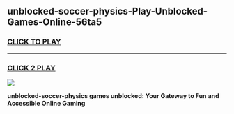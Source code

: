 
## unblocked-soccer-physics-Play-Unblocked-Games-Online-56ta5
<h3>
<a href="https://premium76.site?title=unblocked-soccer-physics&ref=24A">CLICK TO PLAY</a></h3>
<hr>

<h3>
<a href="https://premium76.site?title=unblocked-soccer-physics&ref=24A">CLICK 2 PLAY</a>
  
</h3>

<a href="https://premium76.site?title=unblocked-soccer-physics&ref=24A"><img src="https://clearcache.store/games.png"></a>


**unblocked-soccer-physics games unblocked: Your Gateway to Fun and Accessible Online Gaming**
